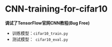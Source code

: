 # CNN-training-for-cifar10
**调试了TensorFlow官网CNN教程(Bug Free)**
* 训练模型：`cifar10_train.py`  
* 测试模型：` cifar10_eval.py` 

